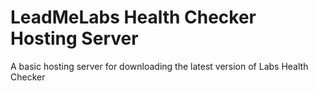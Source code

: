 # LeadMeLabs Health Checker Hosting Server

A basic hosting server for downloading the latest version of Labs Health Checker

